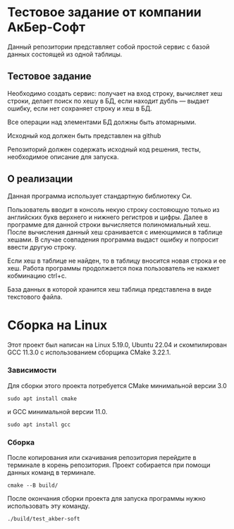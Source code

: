 # Тестовое задание от компании АкБер-Софт
Данный репозитории представляет собой простой сервис с базой данных состоящей из одной таблицы.

## Тестовое задание

Необходимо создать сервис:
получает на вход строку, вычисляет хеш строки, делает поиск по хешу в БД, если находит дубль — выдает ошибку, если нет сохраняет строку и хеш в БД.

Все операции над элементами БД должны быть атомарными.

Исходный код должен быть представлен на github

Репозиторий должен содержать исходный код решения, тесты, необходимое описание для запуска.

## О реализации

Данная программа использует стандартную библиотеку Си. 

Пользователь вводит в консоль некую строку состояющую только из английских букв верхнего и нижнего регистров и цифры. Далее в программе для данной строки вычисляется полиномиальный хеш. После вычисления данный хеш сранивается с имеющимися в таблице хешами. 
В случае совпадения программа выдаст ошибку и попросит ввести другую строку.

Если хеш в таблице не найден, то в таблицу вносится новая строка и ее хеш. Работа программы продолжается пока пользователь не нажмет кобминацию ctrl+c.

База данных в которой хранится хеш таблица представлена в виде текстового файла.
# Сборка на Linux
Этот проект был написан на Linux 5.19.0, Ubuntu 22.04 и скомпилирован GCC 11.3.0 с использованием сборщика CMake 3.22.1.
### Зависимости
Для сборки этого проекта потребуется CMake минимальной версии 3.0 
```
sudo apt install cmake
```
и GCC минимальной версии 11.0.
```
sudo apt install gcc
```
### Сборка
После копирования или скачивания репозитория перейдите в терминале в корень репозитория. Проект собирается при помощи данных команд в терминале.
```
cmake --B build/
```
После окончания сборки проекта для запуска программы нужно использовать эту команду.
```
./build/test_akber-soft
```
